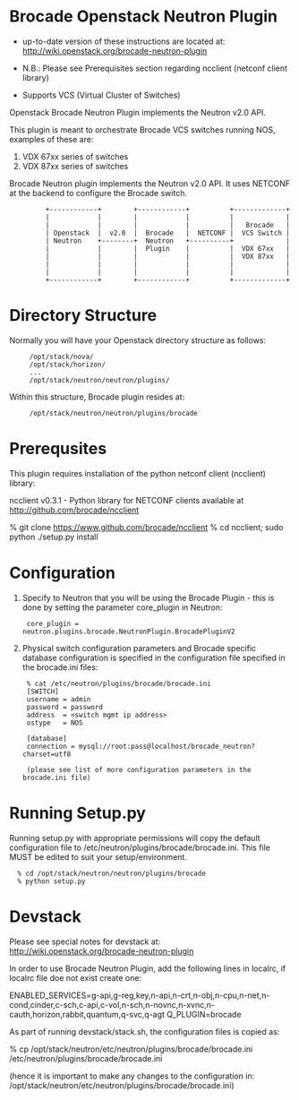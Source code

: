 Brocade Openstack Neutron Plugin
================================

* up-to-date version of these instructions are located at:
  http://wiki.openstack.org/brocade-neutron-plugin

* N.B.: Please see Prerequisites section  regarding ncclient (netconf client library)

* Supports VCS (Virtual Cluster of Switches)


Openstack Brocade Neutron Plugin implements the Neutron v2.0 API.

This plugin is meant to orchestrate Brocade VCS switches running NOS, examples of these are:

   1. VDX 67xx series of switches
   2. VDX 87xx series of switches

Brocade Neutron plugin implements the Neutron v2.0 API. It uses NETCONF at the backend
to configure the Brocade switch.

             +------------+        +------------+          +-------------+
             |            |        |            |          |             |
             |            |        |            |          |   Brocade   |
             | Openstack  |  v2.0  |  Brocade   |  NETCONF |  VCS Switch |
             | Neutron    +--------+  Neutron   +----------+             |
             |            |        |  Plugin    |          |  VDX 67xx   |
             |            |        |            |          |  VDX 87xx   |
             |            |        |            |          |             |
             |            |        |            |          |             |
             +------------+        +------------+          +-------------+


Directory Structure
===================

Normally you will have your Openstack directory structure as follows:

         /opt/stack/nova/
         /opt/stack/horizon/
         ...
         /opt/stack/neutron/neutron/plugins/

Within this structure, Brocade plugin resides at:

         /opt/stack/neutron/neutron/plugins/brocade


Prerequsites
============

This plugin requires installation of the python netconf client (ncclient) library:

ncclient v0.3.1 - Python library for NETCONF clients available at http://github.com/brocade/ncclient

  % git clone https://www.github.com/brocade/ncclient
  % cd ncclient; sudo python ./setup.py install


Configuration
=============

1. Specify to Neutron that you will be using the Brocade Plugin - this is done
by setting the parameter core_plugin in Neutron:

        core_plugin = neutron.plugins.brocade.NeutronPlugin.BrocadePluginV2

2. Physical switch configuration parameters and Brocade specific database configuration is specified in
the configuration file specified in the brocade.ini files:

        % cat /etc/neutron/plugins/brocade/brocade.ini
        [SWITCH]
        username = admin
        password = password
        address  = <switch mgmt ip address>
        ostype   = NOS

        [database]
        connection = mysql://root:pass@localhost/brocade_neutron?charset=utf8

        (please see list of more configuration parameters in the brocade.ini file)

Running Setup.py
================

Running setup.py with appropriate permissions will copy the default configuration
file to /etc/neutron/plugins/brocade/brocade.ini. This file MUST be edited to
suit your setup/environment.

      % cd /opt/stack/neutron/neutron/plugins/brocade
      % python setup.py


Devstack
========

Please see special notes for devstack at:
http://wiki.openstack.org/brocade-neutron-plugin

In order to use Brocade Neutron Plugin, add the following lines in localrc, if localrc file doe
 not exist create one:

ENABLED_SERVICES=g-api,g-reg,key,n-api,n-crt,n-obj,n-cpu,n-net,n-cond,cinder,c-sch,c-api,c-vol,n-sch,n-novnc,n-xvnc,n-cauth,horizon,rabbit,quantum,q-svc,q-agt
Q_PLUGIN=brocade

As part of running devstack/stack.sh, the configuration files is copied as:

  % cp /opt/stack/neutron/etc/neutron/plugins/brocade/brocade.ini /etc/neutron/plugins/brocade/brocade.ini

(hence it is important to make any changes to the configuration in:
/opt/stack/neutron/etc/neutron/plugins/brocade/brocade.ini)

